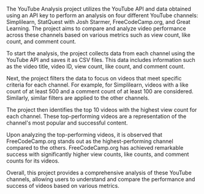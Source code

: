 The YouTube Analysis project utilizes the YouTube API and data obtained using an API key to perform an analysis on four different YouTube channels: Simplilearn, StatQuest with Josh Starmer, FreeCodeCamp.org, and Great Learning. The project aims to compare and analyze video performance across these channels based on various metrics such as view count, like count, and comment count.

To start the analysis, the project collects data from each channel using the YouTube API and saves it as CSV files. This data includes information such as the video title, video ID, view count, like count, and comment count.

Next, the project filters the data to focus on videos that meet specific criteria for each channel. For example, for Simplilearn, videos with a like count of at least 500 and a comment count of at least 100 are considered. Similarly, similar filters are applied to the other channels.

The project then identifies the top 10 videos with the highest view count for each channel. These top-performing videos are a representation of the channel's most popular and successful content.

Upon analyzing the top-performing videos, it is observed that FreeCodeCamp.org stands out as the highest-performing channel compared to the others. FreeCodeCamp.org has achieved remarkable success with significantly higher view counts, like counts, and comment counts for its videos.

Overall, this project provides a comprehensive analysis of these YouTube channels, allowing users to understand and compare the performance and success of videos based on various metrics.
